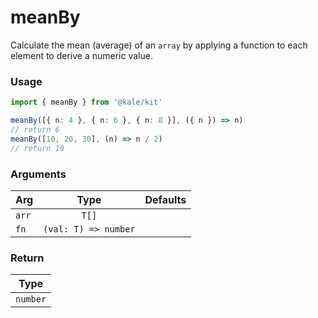# meanBy

Calculate the mean (average) of an `array` by applying a function to each element to derive a numeric value.

### Usage

```ts
import { meanBy } from '@kale/kit'

meanBy([{ n: 4 }, { n: 6 }, { n: 8 }], ({ n }) => n)
// return 6
meanBy([10, 20, 30], (n) => n / 2)
// return 10
```

### Arguments

| Arg   |         Type         | Defaults |
| ----- | :------------------: | -------: |
| `arr` |        `T[]`         |          |
| `fn`  | `(val: T) => number` |          |

### Return

|   Type   |
| :------: |
| `number` |
